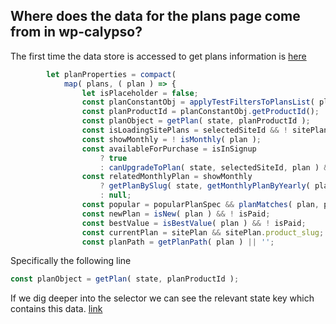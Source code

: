 ## Where does the data for the plans page come from in wp-calypso?

The first time the data store is accessed to get plans information is [here](https://github.com/Automattic/wp-calypso/blob/46128b8ea30dc381fa60e4d27264d7e10888464a/client/my-sites/plan-features/index.jsx#L862-L881)

```javascript
		let planProperties = compact(
			map( plans, ( plan ) => {
				let isPlaceholder = false;
				const planConstantObj = applyTestFiltersToPlansList( plan, abtest );
				const planProductId = planConstantObj.getProductId();
				const planObject = getPlan( state, planProductId );
				const isLoadingSitePlans = selectedSiteId && ! sitePlans.hasLoadedFromServer;
				const showMonthly = ! isMonthly( plan );
				const availableForPurchase = isInSignup
					? true
					: canUpgradeToPlan( state, selectedSiteId, plan ) && canPurchase;
				const relatedMonthlyPlan = showMonthly
					? getPlanBySlug( state, getMonthlyPlanByYearly( plan ) )
					: null;
				const popular = popularPlanSpec && planMatches( plan, popularPlanSpec );
				const newPlan = isNew( plan ) && ! isPaid;
				const bestValue = isBestValue( plan ) && ! isPaid;
				const currentPlan = sitePlan && sitePlan.product_slug;
				const planPath = getPlanPath( plan ) || '';

```
Specifically the following line
```javascript
const planObject = getPlan( state, planProductId );
```

If we dig deeper into the selector we can see the relevant state key which contains this data. [link](https://github.com/Automattic/wp-calypso/blob/5620b340cf7340755e663bd5125c260204e057d1/client/state/plans/selectors/plan.js#L13-L21)
